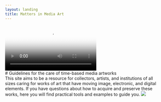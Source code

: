 ```yaml
---
layout: landing
title: Matters in Media Art
---
```




<video autoplay loop poster="mma-landing-1.png" id="bgvid">
    <source src="vid/mma-landing-1.webm" type="video/webm">
    <source src="vid/mma-landing-1.mp4" type="video/mp4">
</video>

<div class="row" markdown="1">

<div class="col l7 m9 s12" markdown="1">

<div class="card-panel white" markdown="1">
# Guidelines for the care of time-based media artworks
</div>


</div>

<div class="col l9 m12 s12" markdown="1">

<div class="card-panel white flow-text">
This site aims to be a resource for collectors, artists, and institutions of all sizes caring for works of art that have moving image, electronic, and digital elements. If you have questions about how to acquire and preserve these works, here you will find practical tools and examples to guide you.
<img src="{{site.baseurl}}/img/mattermediaart_logos.jpg">
</div>



</div>
</div>




<!-- <div class="row" markdown="1">

<div class="col s6 m3 center" markdown="1">

<i class="large material-icons">video_library</i><br>

<a href="acquiring-time-based-media-art.html">Acquisition</a>

</div>

<div class="col s6 m3 center" markdown="1">
<i class="large material-icons">zoom_in</i><br>

<a href="assessing-time-based-media-art.html">Assessment</a>
</div>

<div class="col s6 m3 center" markdown="1">
<i class="large material-icons">swap_vert</i><br>

<a href="lending-time-based-media.html">Lending</a>
</div>

<div class="col s6 m3 center" markdown="1">
<i class="large material-icons">restore</i><br>

<a href="sustaining-your-collection.html">Preservation</a>
</div>


</div> -->